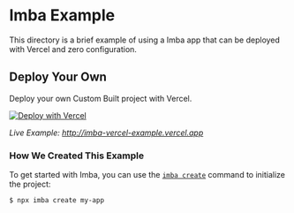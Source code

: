 # Imba Example

This directory is a brief example of using a Imba app that can be deployed with Vercel and zero configuration.

## Deploy Your Own

Deploy your own Custom Built project with Vercel.

[![Deploy with Vercel](https://vercel.com/button)](https://vercel.com/import/project?template=https://github.com/donaldp/https://github.com/donaldp/imba-vercel-example)

_Live Example: http://imba-vercel-example.vercel.app_

### How We Created This Example

To get started with Imba, you can use the [`imba create`](https://imba.io/language/getting-started/) command to initialize the project:

```shell
$ npx imba create my-app
```
